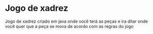 # Jogo de xadrez

Jogo de xadrez criado em java onde você terá as peças e ira ditar onde você quer que a peça se mova de acordo com as regras do jogo
